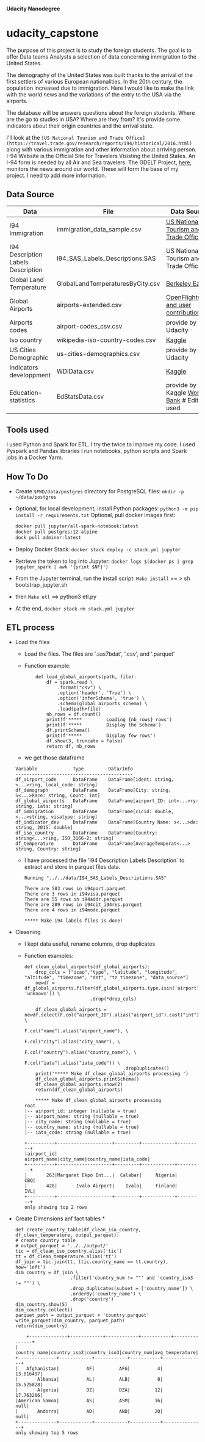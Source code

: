 #### Udacity Nanodegree

# udacity_capstone

The purpose of this project is to study the foreign students. The goal is to offer Data teams Analysts a selection of data concerning immigration to the United States.

The demography of the United States was built thanks to the arrival of the first settlers of various European nationalities. In the 20th century, the population increased due to immigration. Here I would like to make the link with the world news and the variations of the entry to the USA via the airports. 

The database will be answers questions about the foreign students.
Where are the go to studies in USA?
Where are they from? 
It's provide some indicators about their origin countries and the arrival state.


I'll look at the `[US National Tourism and Trade Office](https://travel.trade.gov/research/reports/i94/historical/2016.html)` along with various immigration and other information about arriving person. I-94 Website is the Official Site for Travelers Visisting the United States. An I-94 form is needed by all Air and Sea travelers. 
The GDELT Project, [here](https://www.gdeltproject.org/), monitors the news around our world. 
These will form the base of my project. I need to add more information. 

## Data Source

Data |File |Data Source
-|-|-|
I94 Immigration | immigration_data_sample.csv| [US National Tourism and Trade Office](https://travel.trade.gov/research/programs/i94/description.asp)
I94 Description Labels  Description|I94_SAS_Labels_Descriptions.SAS |US National Tourism and Trade Office
Global Land Temperature|GlobalLandTemperaturesByCity.csv| [Berkeley Earth](http://berkeleyearth.org/)
Global Airports|airports-extended.csv| [OpenFlights.org and user contributions](https://www.kaggle.com/open-flights/airports-train-stations-and-ferry-terminals)
Airports codes |airport-codes_csv.csv| provide by Udacity
Iso country | wikipedia-iso-country-codes.csv|[Kaggle](https://www.kaggle.com/juanumusic/countries-iso-codes)
US Cities Demographic| us-cities-demographics.csv|provide by Udacity
Indicators developpment| WDIData.csv| [Kaggle](https://www.kaggle.com/xavier14/wdidata)
Education-statistics| EdStatsData.csv|provide by Kaggle [World Bank](https://www.kaggle.com/kostya23/worldbankedstatsunarchived) # Edit: not used

## Tools used

I used Python and Spark for ETL. I try the twice to improve my code. I used Pyspark and Pandas libraries
I run notebooks, python scripts and Spark jobs in a Docker Yarm.

## How To Do

* Create `$PWD/data/postgres` directory for PostgreSQL files: `mkdir -p ~/data/postgres`
* Optional, for local development, install Python packages: `python3 -m pip install -r requirements.txt`
Optional, pull docker images first:

    ```bash
    docker pull jupyter/all-spark-notebook:latest
    docker pull postgres:12-alpine
    dock pull adminer:latest
    ```

* Deploy Docker Stack: `docker stack deploy -c stack.yml jupyter`
* Retrieve the token to log into Jupyter: `docker logs $(docker ps | grep jupyter_spark | awk '{print $NF}')`
* From the Jupyter terminal, run the install script: `Make install` == > sh bootstrap_jupyter.sh 
* then `Make etl` ==> python3 etl.py
* At the end, `docker stack rm stack.yml jupyter`

## ETL process

* Load the files
  * Load the files. The files are '.sas7bdat', '.csv', and '.parquet'
  * Function example:
    ```
        def load_global_airports(path, file):
            df = spark.read \
                .format("csv") \
                .option('header', 'True') \
                .option('inferSchema', 'true') \
                .schema(global_airports_schema) \
                .load(path+file)
            nb_rows = df.count()
            print(f'*****         Loading {nb_rows} rows')
            print(f'*****         Display the Schema')
            df.printSchema()
            print(f'*****         Display few rows')
            df.show(3, truncate = False)
            return df, nb_rows
    ```

  * we get those dataframe

  ```
  Variable             Type         Data/Info
  -------------------------------------------
  df_airport_code      DataFrame    DataFrame[ident: string, <...>ring, local_code: string]
  df_demograph         DataFrame    DataFrame[City: string, S<...>Race: string, Count: int]
  df_global_airports   DataFrame    DataFrame[airport_ID: int<...>ry: string, iata: string]
  df_immigration       DataFrame    DataFrame[cicid: double, <...>string, visatype: string]
  df_indicator_dev     DataFrame    DataFrame[Country Name: s<...>de: string, 2015: double]
  df_iso_country       DataFrame    DataFrame[Country: string<...>ring, ISO_3166-2: string]
  df_temperature       DataFrame    DataFrame[AverageTemperat<...> string, Country: string]
  ```

  * I have processed the file 'I94 Description Labels Description` to extract and store in parquet files data. 
  
    ```
    Running "../../data/I94_SAS_Labels_Descriptions.SAS"
    
    There are 583 rows in i94port.parquet
    There are 3 rows in i94visa.parquet
    There are 55 rows in i94addr.parquet
    There are 289 rows in i94cit_i94res.parquet
    There are 4 rows in i94mode.parquet
    
    ***** Make i94 labels files is done!
    ```

* Cleasning
  * I kept data useful, rename columns, drop duplicates
  * Function examples:
  
    ```
    def clean_global_airports(df_global_airports):
        drop_cols = ["icao","type", "latitude", "longitude", "altitude", "timezone", "dst", "tz_timezone", "data_source"]
        newdf = df_global_airports.filter(df_global_airports.type.isin('airport', 'unknown')) \
                            .drop(*drop_cols)

        df_clean_global_airports = newdf.select(F.col("airport_ID").alias("airport_id").cast("int"), \
                                                F.col("name").alias("airport_name"), \
                                                F.col("city").alias("city_name"), \
                                                F.col("country").alias("country_name"), \
                                                F.col("iata").alias("iata_code")) \
                                        .dropDuplicates()    
        print('***** Make df_clean_global_airports processing ')
        df_clean_global_airports.printSchema()
        df_clean_global_airports.show(2)
        return(df_clean_global_airports)
    ```

    ```
        ***** Make df_clean_global_airports processing 
    root
    |-- airport_id: integer (nullable = true)
    |-- airport_name: string (nullable = true)
    |-- city_name: string (nullable = true)
    |-- country_name: string (nullable = true)
    |-- iata_code: string (nullable = true)

    +----------+--------------------+---------+------------+---------+
    |airport_id|        airport_name|city_name|country_name|iata_code|
    +----------+--------------------+---------+------------+---------+
    |       263|Margaret Ekpo Int...|  Calabar|     Nigeria|      CBQ|
    |       428|       Ivalo Airport|    Ivalo|     Finland|      IVL|
    +----------+--------------------+---------+------------+---------+
    only showing top 2 rows

    ```

* Create Dimensions anf fact tables
    * 
    ```
    def create_country_table(df_clean_iso_country, df_clean_temperature, output_parquet):
    # create country table
    # output_parquet = '../../output/'
    tic = df_clean_iso_country.alias('tic')
    tt = df_clean_temperature.alias('tt')
    df_join = tic.join(tt, (tic.country_name == tt.country), how='left')
    dim_country = df_join \
                        .filter('country_num != ""' and 'country_iso3 != ""') \
                        .drop_duplicates(subset = ['country_name']) \
                        .orderBy('country_name') \
                        .drop('country')
    dim_country.show(5)
    dim_country.collect()
    parquet_path = output_parquet + 'country.parquet'
    write_parquet(dim_country, parquet_path)
    return(dim_country)
    ```
    
    ```
        +--------------+------------+------------+-----------+---------------+
    |  country_name|country_iso2|country_iso3|country_num|avg_temperature|
    +--------------+------------+------------+-----------+---------------+
    |   Afghanistan|          AF|         AFG|          4|      13.816497|
    |       Albania|          AL|         ALB|          8|      15.525828|
    |       Algeria|          DZ|         DZA|         12|      17.763206|
    |American Samoa|          AS|         ASM|         16|           null|
    |       Andorra|          AD|         AND|         20|           null|
    +--------------+------------+------------+-----------+---------------+
    only showing top 5 rows
    ```





